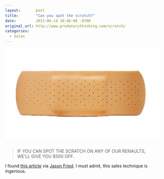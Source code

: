```yaml
---
layout:       post
title:        "Can you spot the scratch?"
date:         2013-06-14 10:46:08 -0700
original_url: http://www.predatorythinking.com/scratch/
categories:
  - Sales
---
```


  ![](/assets/import/7f6cc6650bd5a9bba5b230ab6aede216.jpg) 

 > 
 > 
 > 
 > IF YOU CAN SPOT THE SCRATCH ON ANY OF OUR RENAULTS, WE’LL GIVE YOU $500 OFF.

 I found  [this article](http://www.predatorythinking.com/scratch/)  via  [Jason Fried](https://twitter.com/jasonfried/status/345571220156198913). I must admit, this sales technique is ingenious. 
